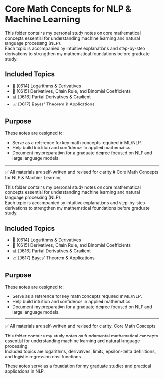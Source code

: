 # Core Math Concepts for NLP & Machine Learning

This folder contains my personal study notes on core mathematical concepts essential for understanding machine learning and natural language processing (NLP).  
Each topic is accompanied by intuitive explanations and step-by-step derivations to strengthen my mathematical foundations before graduate study.

## Included Topics

- 📐 [0614] Logarithms & Derivatives
- 🔗 [0615] Derivatives, Chain Rule, and Binomial Coefficients
- 📊 [0616] Partial Derivatives & Gradient
- 📈 [0617] Bayes' Theorem & Applications

## Purpose

These notes are designed to:
- Serve as a reference for key math concepts required in ML/NLP.
- Help build intuition and confidence in applied mathematics.
- Document my preparation for a graduate degree focused on NLP and large language models.

---

✅ All materials are self-written and revised for clarity.# Core Math Concepts for NLP & Machine Learning

This folder contains my personal study notes on core mathematical concepts essential for understanding machine learning and natural language processing (NLP).  
Each topic is accompanied by intuitive explanations and step-by-step derivations to strengthen my mathematical foundations before graduate study.

## Included Topics

- 📐 [0614] Logarithms & Derivatives
- 🔗 [0615] Derivatives, Chain Rule, and Binomial Coefficients
- 📊 [0616] Partial Derivatives & Gradient
- 📈 [0617] Bayes' Theorem & Applications

## Purpose

These notes are designed to:
- Serve as a reference for key math concepts required in ML/NLP.
- Help build intuition and confidence in applied mathematics.
- Document my preparation for a graduate degree focused on NLP and large language models.

---

✅ All materials are self-written and revised for clarity.
 Core Math Concepts

This folder contains my study notes on fundamental mathematical concepts essential for understanding machine learning and natural language processing.  
Included topics are logarithms, derivatives, limits, epsilon-delta definitions, and logistic regression cost functions.  

These notes serve as a foundation for my graduate studies and practical applications in NLP.
